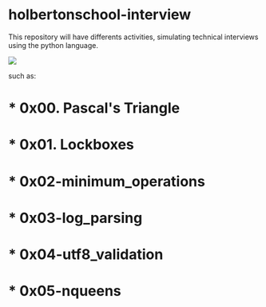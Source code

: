 # holbertonschool-interview
This repository will have differents activities, simulating technical interviews using the python language.

<image src="https://encrypted-tbn0.gstatic.com/images?q=tbn:ANd9GcSGgzoOH4ZdNbIkYB_eY0r-OzKijSchbdt6BlEVtQ-Zar51iUtHEd08vNevdvef0bk_dlA&usqp=CAU">

such as:
# * 0x00. Pascal's Triangle
# * 0x01. Lockboxes 
# * 0x02-minimum_operations
# * 0x03-log_parsing
# * 0x04-utf8_validation
# * 0x05-nqueens
